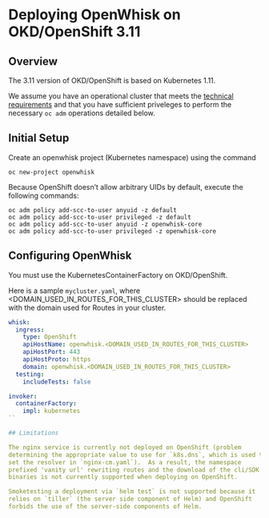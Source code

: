 <!--
#
# Licensed to the Apache Software Foundation (ASF) under one or more
# contributor license agreements.  See the NOTICE file distributed with
# this work for additional information regarding copyright ownership.
# The ASF licenses this file to You under the Apache License, Version 2.0
# (the "License"); you may not use this file except in compliance with
# the License.  You may obtain a copy of the License at
#
#     http://www.apache.org/licenses/LICENSE-2.0
#
# Unless required by applicable law or agreed to in writing, software
# distributed under the License is distributed on an "AS IS" BASIS,
# WITHOUT WARRANTIES OR CONDITIONS OF ANY KIND, either express or implied.
# See the License for the specific language governing permissions and
# limitations under the License.
#
-->

# Deploying OpenWhisk on OKD/OpenShift 3.11

## Overview

The 3.11 version of OKD/OpenShift is based on Kubernetes 1.11.

We assume you have an operational cluster that meets the
[technical requirements](okd-technical-requirements.md) and that you
have sufficient priveleges to perform the necessary `oc adm`
operations detailed below.

## Initial Setup

Create an openwhisk project (Kubernetes namespace) using the command
```shell
oc new-project openwhisk
```

Because OpenShift doesn’t allow arbitrary UIDs by default, execute the following commands:
```shell
oc adm policy add-scc-to-user anyuid -z default
oc adm policy add-scc-to-user privileged -z default
oc adm policy add-scc-to-user anyuid -z openwhisk-core
oc adm policy add-scc-to-user privileged -z openwhisk-core
```

## Configuring OpenWhisk

You must use the KubernetesContainerFactory on OKD/OpenShift.

Here is a sample `mycluster.yaml`, where <DOMAIN_USED_IN_ROUTES_FOR_THIS_CLUSTER>
should be replaced with the domain used for Routes in your cluster.
```yaml
whisk:
  ingress:
    type: OpenShift
    apiHostName: openwhisk.<DOMAIN_USED_IN_ROUTES_FOR_THIS_CLUSTER>
    apiHostPort: 443
    apiHostProto: https
    domain: openwhisk.<DOMAIN_USED_IN_ROUTES_FOR_THIS_CLUSTER>
  testing:
    includeTests: false

invoker:
  containerFactory:
    impl: kubernetes
``

## Limitations

The nginx service is currently not deployed on OpenShift (problem
determining the appropriate value to use for `k8s.dns`, which is used to
set the resolver in `nginx-cm.yaml`).  As a result, the namespace
prefixed 'vanity url' rewriting routes and the download of the cli/SDK
binaries is not currently supported when deploying on OpenShift.

Smoketesting a deployment via `helm test` is not supported because it
relies on `tiller` (the server side component of Helm) and OpenShift
forbids the use of the server-side components of Helm.
